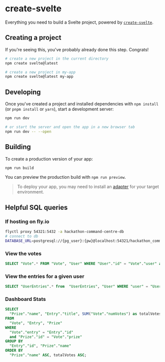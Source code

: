 # create-svelte

Everything you need to build a Svelte project, powered by [`create-svelte`](https://github.com/sveltejs/kit/tree/master/packages/create-svelte).

## Creating a project

If you're seeing this, you've probably already done this step. Congrats!

```bash
# create a new project in the current directory
npm create svelte@latest

# create a new project in my-app
npm create svelte@latest my-app
```

## Developing

Once you've created a project and installed dependencies with `npm install` (or `pnpm install` or `yarn`), start a development server:

```bash
npm run dev

# or start the server and open the app in a new browser tab
npm run dev -- --open
```

## Building

To create a production version of your app:

```bash
npm run build
```

You can preview the production build with `npm run preview`.

> To deploy your app, you may need to install an [adapter](https://kit.svelte.dev/docs/adapters) for your target environment.

## Helpful SQL queries

### If hosting on fly.io
```sh
flyctl proxy 54321:5432 -a hackathon-command-centre-db
# connect to db
DATABASE_URL=postgresql://{pg_user}:{pw}@localhost:54321/hackathon_command_centre?statusColor=F8F8F8&enviroment=production&name=HCC%20Prod&tLSMode=0&usePrivateKey=false&safeModeLevel=0&advancedSafeModeLevel=0
```

### View the votes
```sql
SELECT "Vote".* FROM "Vote", "User" WHERE "User"."id" = "Vote"."user" and "User"."email" = '{email}';
```

### View the entries for a given user
```sql
SELECT "UserEntries".* from  "UserEntries", "User" WHERE "user" = "User"."id" and "email"='{email}';
```

### Dashboard Stats

```sql
SELECT 
  "Prize"."name", "Entry"."title", SUM("Vote"."numVotes") as totalVotes 
FROM 
  "Vote", "Entry", "Prize" 
WHERE 
  "Vote"."entry" = "Entry"."id" 
  and "Prize"."id" = "Vote"."prize" 
GROUP BY 
  "Entry"."id", "Prize"."name" 
ORDER BY 
  "Prize"."name" ASC, totalVotes ASC;
```
